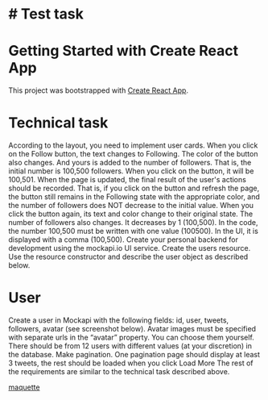 # # Test task

# Getting Started with Create React App

This project was bootstrapped with [Create React App](https://github.com/facebook/create-react-app).

# Technical task

According to the layout, you need to implement user cards.
When you click on the Follow button, the text changes to Following. The color of the button also changes. And yours is added to the number of followers. That is, the initial number is 100,500 followers. When you click on the button, it will be 100,501.
When the page is updated, the final result of the user's actions should be recorded. That is, if you click on the button and refresh the page, the button still remains in the Following state with the appropriate color, and the number of followers does NOT decrease to the initial value.
When you click the button again, its text and color change to their original state. The number of followers also changes. It decreases by 1 (100,500).
In the code, the number 100,500 must be written with one value (100500). In the UI, it is displayed with a comma (100,500).
Create your personal backend for development using the mockapi.io UI service. Create the users resource. Use the resource constructor and describe the user object as described below.

# User

Create a user in Mockapi with the following fields: id, user, tweets, followers, avatar (see screenshot below).
Avatar images must be specified with separate urls in the “avatar” property. You can choose them yourself.
There should be from 12 users with different values (at your discretion) in the database. Make pagination. One pagination page should display at least 3 tweets, the rest should be loaded when you click Load More
The rest of the requirements are similar to the technical task described above.

[maquette](https://www.figma.com/file/zun1oP6NmS2Lmgbcj6e1IG/Test?node-id=0%3A1&t=VoiYTfiXggVItgVd-1)

